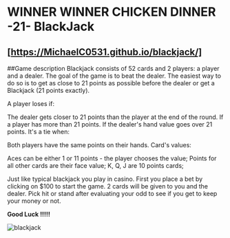 # WINNER WINNER CHICKEN DINNER -21- BlackJack
[https://MichaelC0531.github.io/blackjack/]
---
##Game description
Blackjack consists of 52 cards and 2 players: a player and a dealer. The goal of the game is to beat the dealer. The easiest way to do so is to get as close to 21 points as possible before the dealer or get a Blackjack (21 points exactly).

A player loses if:

The dealer gets closer to 21 points than the player at the end of the round.
If a player has more than 21 points.
If the dealer's hand value goes over 21 points.
It's a tie when:

Both players have the same points on their hands.
Card's values:

Aces can be either 1 or 11 points - the player chooses the value;
Points for all other cards are their face value;
K, Q, J are 10 points cards;

Just like typical blackjack you play in casino.
First you place a bet by clicking on $100 to start the game. 2 cards will be given to you and the dealer. Pick hit or stand after evaluating your odd to see if you get to keep your money or not. 

**Good Luck !!!!!** 

![blackjack](https://user-images.githubusercontent.com/109554223/223303383-2ae6b53f-917b-4e5b-8826-31da4eebf349.png)
